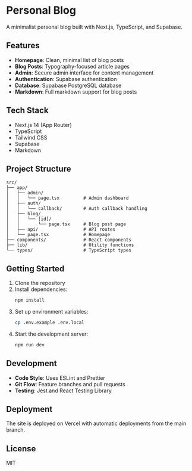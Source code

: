 # Personal Blog

A minimalist personal blog built with Next.js, TypeScript, and Supabase.

## Features

- **Homepage**: Clean, minimal list of blog posts
- **Blog Posts**: Typography-focused article pages
- **Admin**: Secure admin interface for content management
- **Authentication**: Supabase authentication
- **Database**: Supabase PostgreSQL database
- **Markdown**: Full markdown support for blog posts

## Tech Stack

- Next.js 14 (App Router)
- TypeScript
- Tailwind CSS
- Supabase
- Markdown

## Project Structure

```
src/
├── app/
│   ├── admin/
│   │   └── page.tsx         # Admin dashboard
│   ├── auth/
│   │   └── callback/        # Auth callback handling
│   ├── blog/
│   │   └── [id]/
│   │       └── page.tsx     # Blog post page
│   ├── api/                 # API routes
│   └── page.tsx             # Homepage
├── components/              # React components
├── lib/                     # Utility functions
└── types/                   # TypeScript types
```

## Getting Started

1. Clone the repository
2. Install dependencies:
   ```bash
   npm install
   ```
3. Set up environment variables:
   ```bash
   cp .env.example .env.local
   ```
4. Start the development server:
   ```bash
   npm run dev
   ```

## Development

- **Code Style**: Uses ESLint and Prettier
- **Git Flow**: Feature branches and pull requests
- **Testing**: Jest and React Testing Library

## Deployment

The site is deployed on Vercel with automatic deployments from the main branch.

## License

MIT 